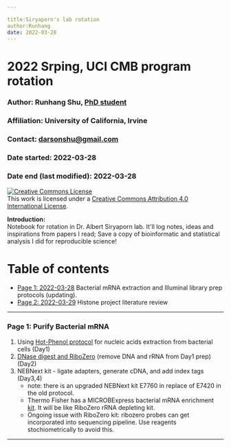 ```yaml
---

title:Siryaporn's lab rotation 
author:Runhang 
date: 2022-03-28
---
```



# 2022 Srping, UCI CMB program rotation 

### Author: Runhang Shu, [PhD student](www.runhangshu.com)      
### Affiliation: University of California, Irvine 
### Contact: darsonshu@gmail.com

### Date started: 2022-03-28
### Date end (last modified): 2022-03-28

<a rel="license" href="http://creativecommons.org/licenses/by/4.0/"><img alt="Creative Commons License" style="border-width:0" src="https://i.creativecommons.org/l/by/4.0/88x31.png" /></a><br />This work is licensed under a <a rel="license" href="http://creativecommons.org/licenses/by/4.0/">Creative Commons Attribution 4.0 International License</a>.    

**Introduction:**    
Notebook for rotation in Dr. Albert Siryaporn lab. It'll log notes, ideas and inspirations from papers I read; Save a copy of bioinformatic and statistical analysis I did for reproducible science!


# Table of contents    
* [Page 1: 2022-03-28](#id-section1) Bacterial mRNA extraction and Illuminal library prep protocols (updating).
* [Page 2: 2022-03-29](#id-section2) Histone project literature review


------

<div id='id-section1'/>    

### Page 1: Purify Bacterial mRNA


1. Using [Hot-Phenol protocol](http://128.200.44.3/web/protocols%20and%20recipes/RNA_prep_hotphenol.pdf) for nucleic acids extraction from bacterial cells (Day1)
2. [DNase digest and RiboZero](http://128.200.44.3/web/protocols%20and%20recipes/RNAseq_NEBNext.pdf) (remove DNA and rRNA from Day1 prep) (Day2)
3. NEBNext kit - ligate adapters, generate cDNA, and add index tags (Day3,4)
    - note: there is an upgraded NEBNext kit E7760 in replace of E7420 in the old protocol. 
    - Thermo Fisher has a MICROBExpress bacterial mRNA enrichment [kit](https://www.thermofisher.com/us/en/home/references/ambion-tech-support/rna-isolation/tech-notes/purify-bacterial-mrna.html). It will be like RiboZero rRNA depleting kit.
    - Ongoing issue with RiboZero kit: ribozero probes can get incorporated into sequencing pipeline. Use reagents stochiometrically to avoid this. 

------

<div id='id-section2'/> 
